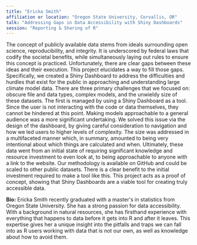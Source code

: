 ```yaml
---
title: "Ericka Smith"
affiliation or location: "Oregon State University, Corvallis, OR"
talk: "Addressing Gaps in Data Accessibility with Shiny Dashboards"
session: "Reporting & Sharing of R"
---
```


The concept of publicly available data stems from ideals surrounding open science, reproducibility, and integrity. It is underscored by federal laws that codify the societal benefits, while simultaneously laying out rules to ensure this concept is practiced. Unfortunately, there are clear gaps between these ideas and their execution. This project elucidates a way to fill those gaps. Specifically, we created a Shiny Dashboard to address the difficulties and hurdles that exist for the public in approaching and understanding large climate model data. There are three primary challenges that we focused on: obscure file and data types, complex models, and the unwieldy size of these datasets. The first is managed by using a Shiny Dashboard as a tool. Since the user is not interacting with the code or data themselves, they cannot be hindered at this point. Making models approachable to a general audience was a more significant undertaking. We solved this issue via the design of the dashboard, by giving careful consideration to navigation and how we led users to higher levels of complexity. The size was addressed in a multifaceted manner which, in summary, amounted to being very intentional about which things are calculated and when. Ultimately, these data went from an initial state of requiring significant knowledge and resource investment to even look at, to being approachable to anyone with a link to the website. Our methodology is available on GitHub and could be scaled to other public datasets. There is a clear benefit to the initial investment required to make a tool like this. This project acts as a proof of concept, showing that Shiny Dashboards are a viable tool for creating truly accessible data.

__Bio:__ Ericka Smith recently graduated with a master's in statistics from Oregon State University. She has a strong passion for data accessibility. With a background in natural resources, she has firsthand experience with everything that happens to data before it gets into R and after it leaves. This expertise gives her a unique insight into the pitfalls and traps we can fall into as R users working with data that is not our own, as well as knowledge about how to avoid them.

